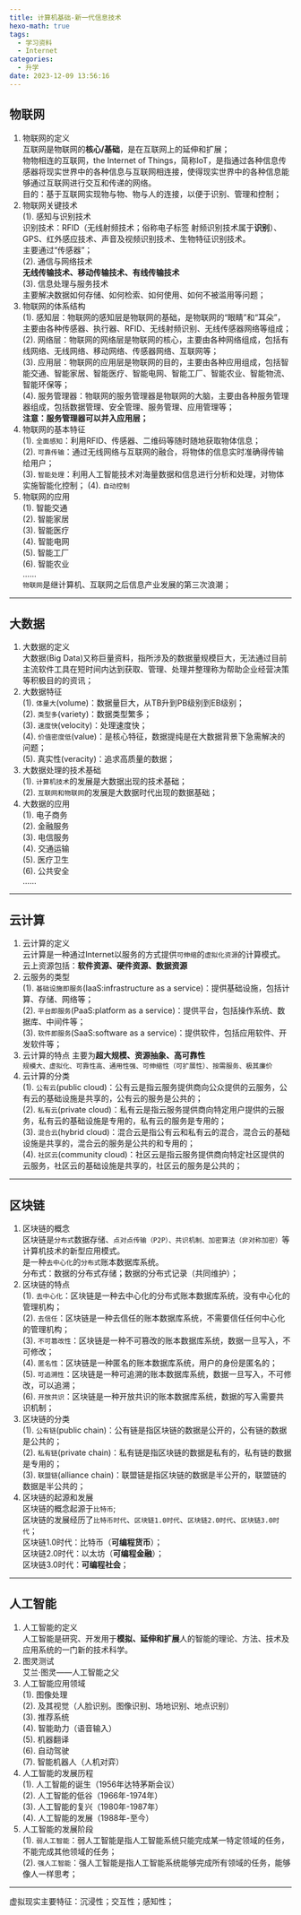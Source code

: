```yaml
---
title: 计算机基础-新一代信息技术
hexo-math: true
tags:
  - 学习资料
  - Internet
categories:
  - 升学
date: 2023-12-09 13:56:16
---
```


## 物联网
1. 物联网的定义   
互联网是物联网的**核心/基础**，是在互联网上的延伸和扩展；    
物物相连的互联网，the Internet of Things，简称IoT，是指通过各种信息传感器将现实世界中的各种信息与互联网相连接，使得现实世界中的各种信息能够通过互联网进行交互和传递的网络。     
目的：基于互联网实现物与物、物与人的连接，以便于识别、管理和控制；     
2. 物联网关键技术     
   (1). 感知与识别技术    
识别技术：RFID（无线射频技术；俗称电子标签 射频识别技术属于**识别**）、GPS、红外感应技术、声音及视频识别技术、生物特征识别技术。         
主要通过“传感器”；     
   (2). 通信与网络技术    
**无线传输技术、移动传输技术、有线传输技术**    
   (3). 信息处理与服务技术     
主要解决数据如何存储、如何检索、如何使用、如何不被滥用等问题；   
3. 物联网的体系结构    
    (1). 感知层：物联网的感知层是物联网的基础，是物联网的“眼睛”和“耳朵”，主要由各种传感器、执行器、RFID、无线射频识别、无线传感器网络等组成；    
    (2). 网络层：物联网的网络层是物联网的核心，主要由各种网络组成，包括有线网络、无线网络、移动网络、传感器网络、互联网等；        
    (3). 应用层：物联网的应用层是物联网的目的，主要由各种应用组成，包括智能交通、智能家居、智能医疗、智能电网、智能工厂、智能农业、智能物流、智能环保等；    
    (4). 服务管理器：物联网的服务管理器是物联网的大脑，主要由各种服务管理器组成，包括数据管理、安全管理、服务管理、应用管理等；         
**注意：服务管理器可以并入应用层；**     
4. 物联网的基本特征      
   (1). `全面感知`：利用RFID、传感器、二维码等随时随地获取物体信息；     
   (2). `可靠传输`：通过无线网络与互联网的融合，将物体的信息实时准确得传输给用户；     
   (3). `智能处理`：利用人工智能技术对海量数据和信息进行分析和处理，对物体实施智能化控制；
   (4). `自动控制`     
5. 物联网的应用    
   (1). 智能交通       
   (2). 智能家居         
   (3). 智能医疗          
   (4). 智能电网         
   (5). 智能工厂           
   (6). 智能农业    
    ……   
`物联网`是继计算机、互联网之后信息产业发展的第三次浪潮；

---
## 大数据
1. 大数据的定义    
大数据(Big Data)又称巨量资料，指所涉及的数据量规模巨大，无法通过目前主流软件工具在短时间内达到获取、管理、处理并整理称为帮助企业经营决策等积极目的的资讯；    
2. 大数据特征    
    (1). `体量大`(volume)：数据量巨大，从TB升到PB级别到EB级别；    
    (2). `类型多`(variety)：数据类型繁多；    
    (3). `速度快`(velocity)：处理速度快；    
    (4). `价值密度低`(value)：是核心特征，数据提纯是在大数据背景下急需解决的问题；     
    (5). 真实性(veracity)：追求高质量的数据；    
3. 大数据处理的技术基础    
   (1). `计算机技术`的发展是大数据出现的技术基础；   
   (2). `互联网和物联网`的发展是大数据时代出现的数据基础；     
4. 大数据的应用    
   (1). 电子商务    
   (2). 金融服务    
   (3). 电信服务    
   (4). 交通运输    
   (5). 医疗卫生    
   (6). 公共安全    
    ……    

---
## 云计算 
1. 云计算的定义   
云计算是一种通过Internet以服务的方式提供`可伸缩`的`虚拟化资源`的计算模式。      
云上资源包括：**软件资源、硬件资源、数据资源**     
2. 云服务的类型   
    (1). `基础设施即服务`(IaaS:infrastructure as a service)：提供基础设施，包括计算、存储、网络等；    
    (2). `平台即服务`(PaaS:platform as a service)：提供平台，包括操作系统、数据库、中间件等；    
    (3). `软件即服务`(SaaS:software as a service)：提供软件，包括应用软件、开发软件等；     
3. 云计算的特点
主要为**超大规模、资源抽象、高可靠性**     
`规模大、虚拟化、可靠性高、通用性强、可伸缩性（可扩展性）、按需服务、极其廉价`        
4. 云计算的分类    
    (1). `公有云`(public cloud)：公有云是指云服务提供商向公众提供的云服务，公有云的基础设施是共享的，公有云的服务是公共的；    
    (2). `私有云`(private cloud)：私有云是指云服务提供商向特定用户提供的云服务，私有云的基础设施是专用的，私有云的服务是专用的；    
    (3). `混合云`(hybrid cloud)：混合云是指公有云和私有云的混合，混合云的基础设施是共享的，混合云的服务是公共的和专用的；    
    (4). `社区云`(community cloud)：社区云是指云服务提供商向特定社区提供的云服务，社区云的基础设施是共享的，社区云的服务是公共的；      

---
## 区块链
1. 区块链的概念    
区块链是`分布式`数据存储、`点对点传输（P2P）、共识机制、加密算法（非对称加密）`等计算机技术的新型应用模式。    
是一种`去中心化`的`分布式`账本数据库系统。     
分布式：数据的分布式存储；数据的分布式记录（共同维护）；   
2. 区块链的特点     
    (1). `去中心化`：区块链是一种去中心化的分布式账本数据库系统，没有中心化的管理机构；    
    (2). `去信任`：区块链是一种去信任的账本数据库系统，不需要信任任何中心化的管理机构；    
    (3). `不可篡改性`：区块链是一种不可篡改的账本数据库系统，数据一旦写入，不可修改；    
    (4). `匿名性`：区块链是一种匿名的账本数据库系统，用户的身份是匿名的；    
    (5). `可追溯性`：区块链是一种可追溯的账本数据库系统，数据一旦写入，不可修改，可以追溯；    
    (6). `开放共识`：区块链是一种开放共识的账本数据库系统，数据的写入需要共识机制；       
3. 区块链的分类    
    (1). `公有链`(public chain)：公有链是指区块链的数据是公开的，公有链的数据是公共的；    
    (2). `私有链`(private chain)：私有链是指区块链的数据是私有的，私有链的数据是专用的；    
    (3). `联盟链`(alliance chain)：联盟链是指区块链的数据是半公开的，联盟链的数据是半公共的；    
4. 区块链的起源和发展   
区块链的概念起源于`比特币`;      
区块链的发展经历了`比特币时代`、`区块链1.0时代`、`区块链2.0时代`、`区块链3.0时代`；     
区块链1.0时代：比特币（**可编程货币**）；     
区块链2.0时代：以太坊（**可编程金融**）；     
区块链3.0时代：**可编程社会**；      

--- 
## 人工智能
1. 人工智能的定义   
人工智能是研究、开发用于**模拟、延伸和扩展**人的智能的理论、方法、技术及应用系统的一门新的技术科学。
2. 图灵测试    
艾兰·图灵——人工智能之父    
3. 人工智能应用领域    
   (1). 图像处理   
   (2). 及其视觉（人脸识别。图像识别、场地识别、地点识别）   
   (3). 推荐系统   
   (4). 智能助力（语音输入）    
   (5). 机器翻译    
   (6). 自动驾驶      
   (7). 智能机器人（人机对弈）     
4. 人工智能的发展历程    
   (1). 人工智能的诞生（1956年达特茅斯会议）    
   (2). 人工智能的低谷（1966年-1974年）    
   (3). 人工智能的复兴（1980年-1987年）    
   (4). 人工智能的发展（1988年-至今）    
5. 人工智能的发展阶段    
   (1). `弱人工智能`：弱人工智能是指人工智能系统只能完成某一特定领域的任务，不能完成其他领域的任务；    
   (2). `强人工智能`：强人工智能是指人工智能系统能够完成所有领域的任务，能够像人一样思考；  

---
虚拟现实主要特征：沉浸性；交互性；感知性；

